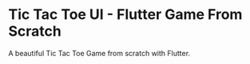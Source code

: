 # Tic Tac Toe UI - Flutter Game From Scratch

A beautiful Tic Tac Toe Game from scratch with Flutter.
